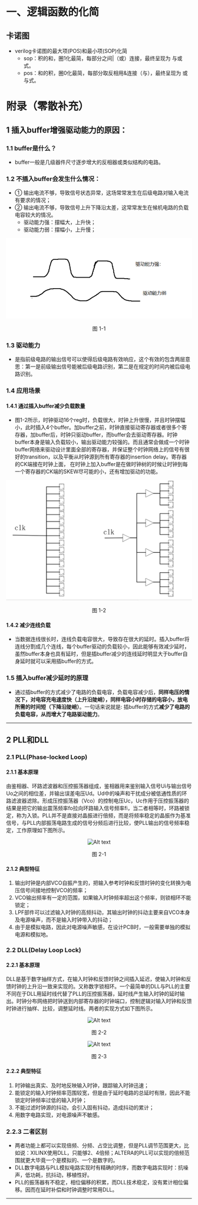 # 一、逻辑函数的化简
## 卡诺图
- verilog卡诺图的最大项(POS)和最小项(SOP)化简
  - sop：积的和，圈1化最简，每部分之间|（或）连接，最终呈现为 与或式。
  - pos：和的积，圈0化最简，每部分取反相用&连接（与），最终呈现为 或与式。

# 附录（零散补充）
## 1 插入buffer增强驱动能力的原因：

### 1.1 buffer是什么？
- buffer一般是几级器件尺寸逐步增大的反相器或类似结构的电路。

### 1.2 不插入buffer会发生什么情况：
- ① 输出电流不够，导致信号状态异常，这场常常发生在后级电路对输入电流有要求的情况；
- ② 输出电流不够，导致信号上升下降沿太差，这常常发生在候机电路的负载电容较大的情况。
  - 驱动能力强：摆幅大，上升快；
  - 驱动能力弱：摆幅小，上升慢；
<div align="center"><img src=".\pictures\数字电子技术基础_pct\第2章\image.png" alt="Alt text"><p>图 1-1</p></div> 

### 1.3 驱动能力
- 是指前级电路的输出信号可以使得后级电路有效响应，这个有效的包含两层意思：第一是前级输出信号能被后级电路识别，第二是在规定的时间内被后级电路识别。

### 1.4 应用场景
#### 1.4.1 通过插入buffer减少负载数量
- 图1-2所示，时钟驱动16个reg时，负载很大，时钟上升很慢，并且时钟摆幅小，此时插入4个buffer。加buffer之前，时钟直接驱动寄存器或者很多个寄存器，加buffer后，时钟只驱动buffer，而buffer会去驱动寄存器。时钟buffer本身是输入负载较小，输出驱动能力较强的。而且通常会做成一个时钟buffer网络来驱动设计里面全部的寄存器，并保证整个时钟网络上的信号有很好的transition，以及平衡从时钟源到所有寄存器的insertion delay。寄存器的CK端接在时钟上面， 在时钟上加入buffer是在做时钟树的时候让时钟到每一个寄存器的CK端的SKEW尽可能的小，还有增加驱动的功能。
<div align="center"><img src=".\pictures\数字电子技术基础_pct\第2章\image-1.png" alt="Alt text"><p>图 1-2</p></div> 

#### 1.4.2 减少连线负载
- 当数据连线很长时，连线负载电容很大，导致存在很大的延时。插入buffer将连线分割成几个连线，每个buffer驱动的负载较小，因此能够有效减少延时，虽然buffer本身也具有延时，但是插buffer减少的连线延时明显大于buffer自身延时就可以采用插buffer的方式。

### 1.5 插入buffer减少延时的原理
- 通过插buffer的方式减少了电路的负载电容，负载电容减少后，**同样电压的情况下，对电容充电速度快（上升沿陡峭），同样电容小时存储的电容小，放电所需的时间短（下降沿陡峭）**。一句话来说就是: 插buffer的方式**减少了电路的负载电容，从而增大了电路驱动能力**。

---

## 2 PLL和DLL

### 2.1 PLL(Phase-locked Loop)

#### 2.1.1 基本原理
由鉴相器、环路滤波器和压控振荡器组成，鉴相器用来鉴别输入信号Ui与输出信号Uo之间的相位差，并输出误差电压Ud。Ud中的噪声和干扰成分被低通性质的环路滤波器滤除。形成压控振荡器（Vco）的控制电压Uc，Uc作用于压控振荡器的结果是把它的输出震荡频率fo拉向环路输入信号频率fi，当二者相等时，环路被锁定，称为入锁。PLL并不是直接对晶振进行倍频，而是将频率稳定的晶振作为基准信号，与PLL内部振荡电路生成的信号分频后进行比较，使PLL输出的信号频率稳定，工作原理如下图所示。

<div align="center"><img src="pictures/数字电子技术基础_pct/附录/image-b.png" alt="Alt text"><p>图 2-1</p></div> 

#### 2.1.2 典型特征
1. 输出时钟是内部VCO自振产生的，把输入参考时钟和反馈时钟的变化转换为电压信号间接地控制VCO的频率；
2. VCO输出频率有一定的范围，如果输入时钟频率超出这个频率，则锁相环不能锁定；
3. LPF部件可以过滤输入时钟的高频抖动，其输出时钟的抖动主要来自VCO本身及电源噪声，而不是输入时钟带入的抖动；
4. 由于是模拟电路，因此对电源噪声敏感，在设计PCB时，一般需要单独的模拟电源和模拟地。

### 2.2 DLL(Delay Loop Lock)

#### 2.2.1 基本原理
DLL是基于数字抽样方式，在输入时钟和反馈时钟之间插入延迟，使输入时钟和反馈时钟的上升沿一致来实现的。又称数字锁相环。一个最简单的DLL与PLL的主要不同在于DLL用延时线代替了PLL的压控振荡器，延时线产生输入时钟的延时输出。时钟分布网络把时钟送到内部寄存器的时钟端口，控制逻辑对输入时钟和反馈时钟进行抽样、比较，调整延时线。两者的实现方式如下图所示。

<div align="center"><img src="pictures/数字电子技术基础_pct/附录/image-a.png" alt="Alt text"><p>图 2-2</p></div> 

<div align="center"><img src="pictures/数字电子技术基础_pct/附录/image-c.png" alt="Alt text"><p>图 2-3</p></div> 

#### 2.2.2 典型特征
1. 时钟输出真实、及时地反映输入时钟，跟踪输入时钟迅速；
2. 能锁定的输入时钟频率范围较宽，但是由于延时电路的总延时有限，因此不能锁定时钟频率过低的输入时钟；
3. 不能过滤时钟源的抖动，会引入固有抖动，造成抖动的累计；
4. 用数字电路实现，对电源噪声不敏感。

### 2.2.3 二者区别
- 两者功能上都可以实现倍频、分频、占空比调整，但是PLL调节范围更大，比如说：XILINX使用DLL，只能够2、4倍频；ALTERA的PLL可以实现的倍频范围就更大毕竟一个是模拟的、一个是数字的。
- DLL数字电路与PLL模拟电路实现时有精确的时序，而数字电路实现时：抗噪声，低功耗，抗抖动，移植性好。
- PLL的振荡器有不稳定，相位偏移的积累，而DLL技术稳定，没有累计相位偏移。因而在延时补偿和时钟调整时常用DLL。

---

